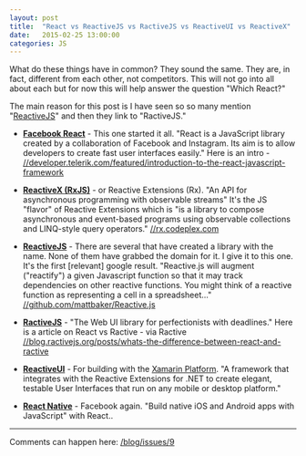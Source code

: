 ```yaml
---
layout: post
title:  "React vs ReactiveJS vs RactiveJS vs ReactiveUI vs ReactiveX"
date:   2015-02-25 13:00:00
categories: JS
---
```

What do these things have in common? They sound the same. They are, in fact, different from each other, not competitors. This will not go into all about each but for now this will help answer the question "Which React?"

The main reason for this post is I have seen so so many mention "[ReactiveJS](//twitter.com/reactivejs/status/569619957362888704)" and then they link to "RactiveJS."

+ **[Facebook React](//facebook.github.io/react)** - This one started it all. "React is a JavaScript library created by a collaboration of Facebook and Instagram. Its aim is to allow developers to create fast user interfaces easily."
Here is an intro - [//developer.telerik.com/featured/introduction-to-the-react-javascript-framework](//developer.telerik.com/featured/introduction-to-the-react-javascript-framework)

+ **[ReactiveX (RxJS)](//github.com/Reactive-Extensions/RxJS)** - or Reactive Extensions (Rx). "An API for asynchronous programming with observable streams" It's the JS "flavor" of Reactive Extensions which is "is a library to compose asynchronous and event-based programs using observable collections and LINQ-style query operators." [//rx.codeplex.com](//rx.codeplex.com)

+ **[ReactiveJS](//github.com/mattbaker/Reactive.js)** - There are several that have created a library with the name. None of them have grabbed the domain for it. I give it to this one. It's the first [relevant] google result. "Reactive.js will augment ("reactify") a given Javascript function so that it may track dependencies on other reactive functions. You might think of a reactive function as representing a cell in a spreadsheet..." [//github.com/mattbaker/Reactive.js](//github.com/mattbaker/Reactive.js)

+ **[RactiveJS](//www.ractivejs.org)** - "The Web UI library for perfectionists with deadlines."
Here is a article on React vs Ractive - via Ractive [//blog.ractivejs.org/posts/whats-the-difference-between-react-and-ractive](//blog.ractivejs.org/posts/whats-the-difference-between-react-and-ractive)

+ **[ReactiveUI](//github.com/reactiveui/ReactiveUI)** - For building with the [Xamarin Platform](//xamarin.com). "A framework that integrates with the Reactive Extensions for .NET to create elegant, testable User Interfaces that run on any mobile or desktop platform."

+ **[React Native](//reactnative.com)** - Facebook again. "Build native iOS and Android apps with JavaScript" with React..

---

Comments can happen here: [/blog/issues/9](https://github.com/getsetbro/blog/issues/9)